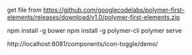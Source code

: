 get file from  https://github.com/googlecodelabs/polymer-first-elements/releases/download/v1.0/polymer-first-elements.zip


npm install -g bower
npm install -g polymer-cli
polymer serve

http://localhost:8081/components/icon-toggle/demo/

